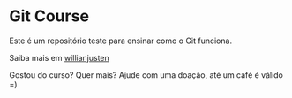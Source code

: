 # Git Course

Este é um repositório teste para ensinar como o Git funciona.

Saiba mais em [willianjusten](http://willianjusten.com.br)

Gostou do curso? Quer mais? Ajude com uma doação, até um café é válido =)

